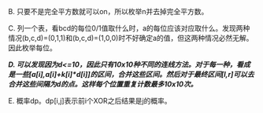 B. 只要不是完全平方数就可以on，所以枚举n并去掉完全平方数。

C. 列一个表，看bcd的每位0/1值取什么时，a的每位应该对应取什么。发现两种情况(b,c,d)=(0,1,1)和(b,c,d)=(1,0,0)时不好确定a的值，但这两种情况必然无解。因此枚举每位。

***D. 可以发现因为d<=10，因此只有10x10种不同的连线方法。对于每一种，看成是一些[a[i],a[i]+k[i]\*d[i]]的区间，合并这些区间。然后对于最终区间[l,r]可以去合并这些间隔为d的点。这样每个位置重复计数最多10x10次。***

E. 概率dp。dp[i,j]表示前i个XOR之后结果是j的概率。
